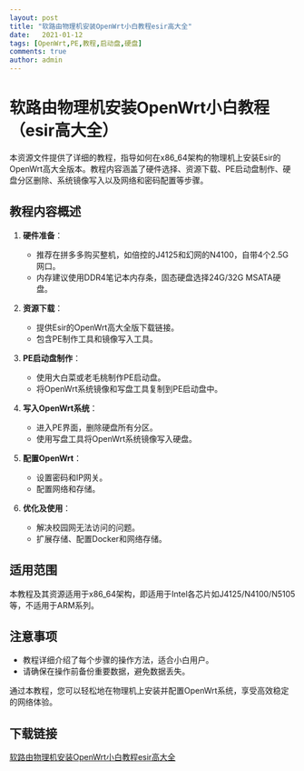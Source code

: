 ```yaml
---
layout: post
title: "软路由物理机安装OpenWrt小白教程esir高大全"
date:   2021-01-12
tags: [OpenWrt,PE,教程,启动盘,硬盘]
comments: true
author: admin
---
```

# 软路由物理机安装OpenWrt小白教程（esir高大全）

本资源文件提供了详细的教程，指导如何在x86_64架构的物理机上安装Esir的OpenWrt高大全版本。教程内容涵盖了硬件选择、资源下载、PE启动盘制作、硬盘分区删除、系统镜像写入以及网络和密码配置等步骤。

## 教程内容概述

1. **硬件准备**：
   - 推荐在拼多多购买整机，如倍控的J4125和幻网的N4100，自带4个2.5G网口。
   - 内存建议使用DDR4笔记本内存条，固态硬盘选择24G/32G MSATA硬盘。

2. **资源下载**：
   - 提供Esir的OpenWrt高大全版下载链接。
   - 包含PE制作工具和镜像写入工具。

3. **PE启动盘制作**：
   - 使用大白菜或老毛桃制作PE启动盘。
   - 将OpenWrt系统镜像和写盘工具复制到PE启动盘中。

4. **写入OpenWrt系统**：
   - 进入PE界面，删除硬盘所有分区。
   - 使用写盘工具将OpenWrt系统镜像写入硬盘。

5. **配置OpenWrt**：
   - 设置密码和IP网关。
   - 配置网络和存储。

6. **优化及使用**：
   - 解决校园网无法访问的问题。
   - 扩展存储、配置Docker和网络存储。

## 适用范围

本教程及其资源适用于x86_64架构，即适用于Intel各芯片如J4125/N4100/N5105等，不适用于ARM系列。

## 注意事项

- 教程详细介绍了每个步骤的操作方法，适合小白用户。
- 请确保在操作前备份重要数据，避免数据丢失。

通过本教程，您可以轻松地在物理机上安装并配置OpenWrt系统，享受高效稳定的网络体验。

## 下载链接

[软路由物理机安装OpenWrt小白教程esir高大全](https://pan.quark.cn/s/c23ffbb21446)